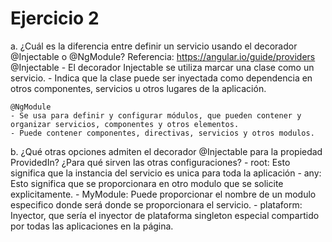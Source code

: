 # Ejercicio 2

a. ¿Cuál es la diferencia entre definir un servicio usando el decorador
@Injectable o @NgModule? Referencia: https://angular.io/guide/providers
    @Injectable
    - El decorador Injectable se utiliza marcar una clase como un servicio.
    - Indica que la clase puede ser inyectada como dependencia en otros componentes, servicios u otros lugares de la aplicación.

    @NgModule
    - Se usa para definir y configurar módulos, que pueden contener y organizar servicios, componentes y otros elementos.
    - Puede contener componentes, directivas, servicios y otros modulos.

b. ¿Qué otras opciones admiten el decorador @Injectable para la
propiedad ProvidedIn? ¿Para qué sirven las otras configuraciones?
    - root: Esto significa que la instancia del servicio es unica para toda la aplicación
    - any: Esto significa que se proporcionara en otro modulo que se solicite explicitamente.
    - MyModule: Puede proporcionar el nombre de un modulo especifico donde será donde se proporcionara el servicio.
    - plataform: Inyector, que sería el inyector de plataforma singleton especial compartido por todas las aplicaciones en la página.

